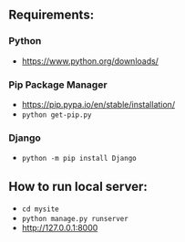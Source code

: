 ## Requirements:

### Python 
- https://www.python.org/downloads/ 

### Pip Package Manager
- https://pip.pypa.io/en/stable/installation/ 
- `python get-pip.py`

### Django 
- `python -m pip install Django`

## How to run local server:
- `cd mysite`
- `python manage.py runserver`
- http://127.0.0.1:8000

